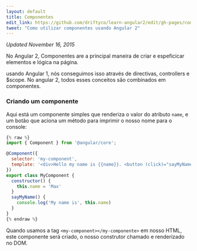 ```yaml
---
layout: default
title: Componentes
edit_link: https://github.com/driftyco/learn-angular2/edit/gh-pages/components/index.md
tweet: "Como utilizar componentes usando Angular 2"
---
```


_Updated November 16, 2015_

No Angular 2, Componentes are a principal maneira de criar e espeficicar elementos e lógica na página.

usando Angular 1, nós conseguimos isso através de directivas, controllers e $scope. No angular 2, todos esses conceitos
são combinados em componentes.

### Criando um componente

Aqui está um componente simples que renderiza o valor do atributo `name`, e um botão que aciona um método para imprimir o nosso nome para o console:

```javascript
{% raw %}
import { Component } from '@angular/core';

@Component({
  selector: 'my-component',
  template: '<div>Hello my name is {{name}}. <button (click)="sayMyName()">Say my name</button></div>'
})
export class MyComponent {
  constructor() {
    this.name = 'Max'
  }
  sayMyName() {
    console.log('My name is', this.name)
  }
}
{% endraw %}
```

Quando usamos a tag `<my-component></my-componente>` em nosso HTML, este componente será criado, o nosso construtor chamado e renderizado no DOM.
